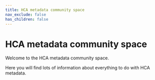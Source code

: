 ```yaml
---
title: HCA metadata community space
nav_exclude: false
has_children: false
---
```


<script src="https://kit.fontawesome.com/fc66878563.js" crossorigin="anonymous"></script>

# HCA metadata community space

Welcome to the HCA metadata community space.

Here you will find lots of information about everything to do with HCA metadata.
